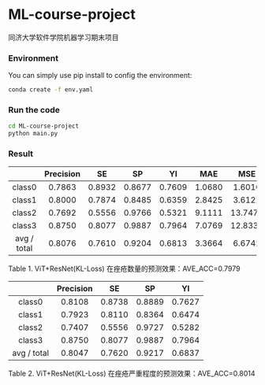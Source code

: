 # ML-course-project
 同济大学软件学院机器学习期末项目

### Environment

You can simply use pip install to config the environment:

```sh
conda create -f env.yaml
```

### Run the code

```sh
cd ML-course-project
python main.py
```

### Result

|             | Precision |   SE   |   SP   |   YI   |  MAE   |   MSE   |
| :---------: | :-------: | :----: | :----: | :----: | :----: | :-----: |
|   class0    |  0.7863   | 0.8932 | 0.8677 | 0.7609 | 1.0680 | 1.6010  |
|   class1    |  0.8000   | 0.7874 | 0.8485 | 0.6359 | 2.8425 | 3.6121  |
|   class2    |  0.7692   | 0.5556 | 0.9766 | 0.5321 | 9.1111 | 13.7477 |
|   class3    |  0.8750   | 0.8077 | 0.9887 | 0.7964 | 7.0769 | 12.8333 |
| avg / total |  0.8076   | 0.7610 | 0.9204 | 0.6813 | 3.3664 | 6.6742  |

Table 1. ViT+ResNet(KL-Loss) 在痤疮数量的预测效果：AVE_ACC=0.7979

|             | Precision |   SE   |   SP   |   YI   |
| :---------: | :-------: | :----: | :----: | :----: |
|   class0    |  0.8108   | 0.8738 | 0.8889 | 0.7627 |
|   class1    |  0.7923   | 0.8110 | 0.8364 | 0.6474 |
|   class2    |  0.7407   | 0.5556 | 0.9727 | 0.5282 |
|   class3    |  0.8750   | 0.8077 | 0.9887 | 0.7964 |
| avg / total |  0.8047   | 0.7620 | 0.9217 | 0.6837 |

Table 2. ViT+ResNet(KL-Loss) 在痤疮严重程度的预测效果：AVE_ACC=0.8014
